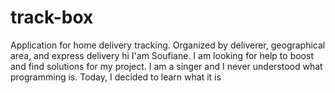 # track-box
Application for home delivery tracking. Organized by deliverer, geographical area, and express delivery
hi
I'am Soufiane. I am looking for help to boost and find solutions for my project. I am a singer and I never understood what programming is. Today, I decided to learn what it is
